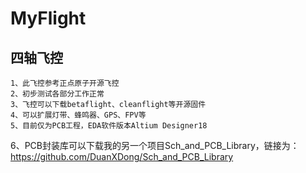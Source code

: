 ﻿# MyFlight
## 四轴飞控
    1、此飞控参考正点原子开源飞控
    2、初步测试各部分工作正常
    3、飞控可以下载betaflight、cleanflight等开源固件
    4、可以扩展灯带、蜂鸣器、GPS、FPV等
    5、目前仅为PCB工程，EDA软件版本Altium Designer18
6、PCB封装库可以下载我的另一个项目Sch_and_PCB_Library，链接为：https://github.com/DuanXDong/Sch_and_PCB_Library
